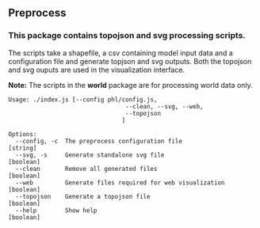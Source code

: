 ## Preprocess

### This package contains **topojson** and **svg** processing scripts.

The scripts take a shapefile, a csv containing model input data and a configuration file and generate topjson and svg outputs. Both the topojson and svg ouputs are used in the visualization interface.

**Note:** The scripts in the **world** package are for processing world data only.

```
Usage: ./index.js [--config phl/config.js,
                                 --clean, --svg, --web,
                                 --topojson
                                ]

Options:
  --config, -c  The preprocess configuration file               [string]
  --svg, -s     Generate standalone svg file                    [boolean]
  --clean       Remove all generated files                      [boolean]
  --web         Generate files required for web visualization   [boolean]
  --topojson    Generate a topojson file                        [boolean]
  --help        Show help                                       [boolean]
```
